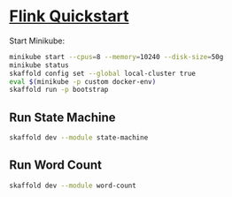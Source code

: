 # [Flink Quickstart](https://nightlies.apache.org/flink/flink-kubernetes-operator-docs-main/docs/try-flink-kubernetes-operator/quick-start/a)

Start Minikube:

```bash
minikube start --cpus=8 --memory=10240 --disk-size=50g
minikube status
skaffold config set --global local-cluster true
eval $(minikube -p custom docker-env)
skaffold run -p bootstrap
```
## Run State Machine

```bash
skaffold dev --module state-machine
```

## Run Word Count

```bash
skaffold dev --module word-count
```